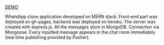 <a href="https://romamykhalchuk.github.io/whatsapp-clone/">DEMO</a>

WhatsApp clone application developed on MERN stack. Front-end part was deployed on gh-pages, backend was deployed on heroku.
The server was created with express.js. All the messages store in MongoDB. Connection via Mongoose.
Every inputted message appears in the chat room immediately (real time publishing provided by 
Pusher). 
